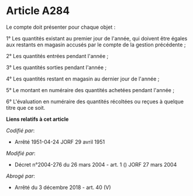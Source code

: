 # Article A284

Le compte doit présenter pour chaque objet :

1° Les quantités existant au premier jour de l'année, qui doivent être égales aux restants en magasin accusés par le compte
de la gestion précédente ;

2° Les quantités entrées pendant l'année ;

3° Les quantités sorties pendant l'année ;

4° Les quantités restant en magasin au dernier jour de l'année ;

5° Le montant en numéraire des quantités achetées pendant l'année ;

6° L'évaluation en numéraire des quantités récoltées ou reçues à quelque titre que ce soit.

**Liens relatifs à cet article**

_Codifié par_:

  - Arrêté 1951-04-24 JORF 29 avril 1951

_Modifié par_:

  - Décret n°2004-276 du 26 mars 2004 - art. 1 () JORF 27 mars 2004

_Abrogé par_:

  - Arrêté du 3 décembre 2018 - art. 40 (V)
